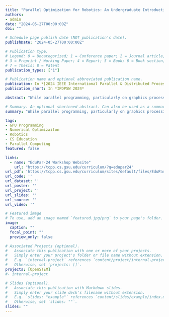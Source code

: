 ```yaml
---
title: "Parallel Optimization for Robotics: An Undergraduate Introduction to GPU Parallel Programming and Numerical Optimization Research"
authors:
- admin
date: "2024-05-27T00:00:00Z"
doi: ""

# Schedule page publish date (NOT publication's date).
publishDate: "2024-05-27T00:00:00Z"

# Publication type.
# Legend: 0 = Uncategorized; 1 = Conference paper; 2 = Journal article;
# 3 = Preprint / Working Paper; 4 = Report; 5 = Book; 6 = Book section;
# 7 = Thesis; 8 = Patent
publication_types: ["1"]

# Publication name and optional abbreviated publication name.
publication: In *[2024 IEEE International Parallel & Distributed Processing Symposium Workshops (IPDPSW)](https://www.ipdps.org/ipdps2024/index.html)*
publication_short: In *IPDPSW 2024*

abstract: "While parallel programming, particularly on graphics processing units (GPUs), and numerical optimization hold immense potential to tackle real-world computational challenges across disciplines, their inherent complexity and technical demands often act as daunting barriers to entry. This, unfortunately, limits accessibility and diversity within these crucial areas of computer science. To combat this challenge and ignite excitement among undergraduate learners, we developed an application-driven course, harnessing robotics as a lens to demystify the intricacies of these topics making them tangible and engaging. Our course's prerequisites are limited to the required undergraduate introductory core curriculum, opening doors for a wider range of students. Our course also features a large final-project component to connect theoretical learning to applied practice. In our first offering of the course we attracted 27 students without prior experience in these topics and found that an overwhelming majority of the students felt that they learned both technical and soft skills such that they felt prepared for future study in these fields."

# Summary. An optional shortened abstract. Can also be used as a summary for an extended abstract or poster etc.
summary: "While parallel programming, particularly on graphics processing units (GPUs), and numerical optimization hold immense potential to tackle real-world computational challenges across disciplines, their inherent complexity and technical demands often act as daunting barriers to entry. This, unfortunately, limits accessibility and diversity within these crucial areas of computer science. To combat this challenge and ignite excitement among undergraduate learners, we developed an application-driven course, harnessing robotics as a lens to demystify the intricacies of these topics making them tangible and engaging. Our course's prerequisites are limited to the required undergraduate introductory core curriculum, opening doors for a wider range of students. Our course also features a large final-project component to connect theoretical learning to applied practice. In our first offering of the course we attracted 27 students without prior experience in these topics and found that an overwhelming majority of the students felt that they learned both technical and soft skills such that they felt prepared for future study in these fields."

tags:
- GPU Programming
- Numerical Optimizaiton
- Robotics
- CS Education
- Parallel Computing
featured: false

links:
  - name: "EduPar-24 Workshop Website"
    url: "https://tcpp.cs.gsu.edu/curriculum/?q=edupar24"
url_pdf: 'https://tcpp.cs.gsu.edu/curriculum/sites/default/files/EduPar-02-Teaching_Parallel_Optimization_for_Robotics__EduPar_2024__Final.pdf'
url_code: ''
url_dataset: ''
url_poster: ''
url_project: ''
url_slides: ''
url_source: ''
url_video: ''

# Featured image
# To use, add an image named `featured.jpg/png` to your page's folder. 
image:
  caption: ""
  focal_point: ""
  preview_only: false

# Associated Projects (optional).
#   Associate this publication with one or more of your projects.
#   Simply enter your project's folder or file name without extension.
#   E.g. `internal-project` references `content/project/internal-project/index.md`.
#   Otherwise, set `projects: []`.
projects: [OpenSTEM]
#- internal-project

# Slides (optional).
#   Associate this publication with Markdown slides.
#   Simply enter your slide deck's filename without extension.
#   E.g. `slides: "example"` references `content/slides/example/index.md`.
#   Otherwise, set `slides: ""`.
slides: ""
---
```


<!-- {{% alert note %}}
Click the *Cite* button above to demo the feature to enable visitors to import publication metadata into their reference management software.
{{% /alert %}}

{{% alert note %}}
Click the *Slides* button above to demo Academic's Markdown slides feature.
{{% /alert %}} -->

<!-- Supplementary notes can be added here, including [code and math](https://sourcethemes.com/academic/docs/writing-markdown-latex/). -->

